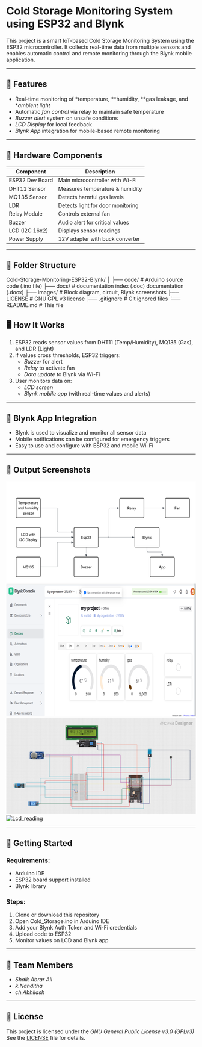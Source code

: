 # Cold Storage Monitoring System using ESP32 and Blynk

This project is a smart IoT-based Cold Storage Monitoring System using the ESP32 microcontroller. It collects real-time data from multiple sensors and enables automatic control and remote monitoring through the Blynk mobile application.

---

## 🔧 Features

- Real-time monitoring of *temperature, **humidity, **gas leakage, and **ambient light*
- Automatic *fan control* via relay to maintain safe temperature
- *Buzzer alert* system on unsafe conditions
- *LCD Display* for local feedback
- *Blynk App* integration for mobile-based remote monitoring

---

## 🧰 Hardware Components

| Component       | Description |
|----------------|-------------|
| ESP32 Dev Board | Main microcontroller with Wi-Fi |
| DHT11 Sensor    | Measures temperature & humidity |
| MQ135 Sensor    | Detects harmful gas levels |
| LDR             | Detects light for door monitoring |
| Relay Module    | Controls external fan |
| Buzzer          | Audio alert for critical values |
| LCD (I2C 16x2)  | Displays sensor readings |
| Power Supply    | 12V adapter with buck converter |

---

## 📁 Folder Structure

Cold-Storage-Monitoring-ESP32-Blynk/ │ ├── code/              # Arduino source code (.ino file) ├── docs/              # documentation index (.doc) documentation (.docx) ├── images/            # Block diagram, circuit, Blynk screenshots ├── LICENSE            # GNU GPL v3 license ├── .gitignore         # Git ignored files └── README.md          # This file

## 🖥 How It Works

1. ESP32 reads sensor values from DHT11 (Temp/Humidity), MQ135 (Gas), and LDR (Light)
2. If values cross thresholds, ESP32 triggers:
   - *Buzzer* for alert
   - *Relay* to activate fan
   - *Data update* to Blynk via Wi-Fi
3. User monitors data on:
   - *LCD screen*
   - *Blynk mobile app* (with real-time values and alerts)

---

## 📲 Blynk App Integration

- Blynk is used to visualize and monitor all sensor data
- Mobile notifications can be configured for emergency triggers
- Easy to use and configure with ESP32 and mobile Wi-Fi

---

## 📸 Output Screenshots

![Block diagram](images/Block_diagram.png)
![Blynk_result](images/Blynk_result.png)
![Circuit_diagram](images/Circuit_diagram.jpg)
![Lcd_reading](images/Lcd_reading.jpg)

---

## 🚀 Getting Started

### Requirements:
- Arduino IDE
- ESP32 board support installed
- Blynk library

### Steps:
1. Clone or download this repository
2. Open Cold_Storage.ino in Arduino IDE
3. Add your Blynk Auth Token and Wi-Fi credentials
4. Upload code to ESP32
5. Monitor values on LCD and Blynk app

---

## 👥 Team Members

- *Shaik Abrar Ali*
- *k.Nanditha*
- *ch.Abhilash*

---

## 📄 License

This project is licensed under the *GNU General Public License v3.0 (GPLv3)*  
See the [LICENSE](LICENSE) file for details.
